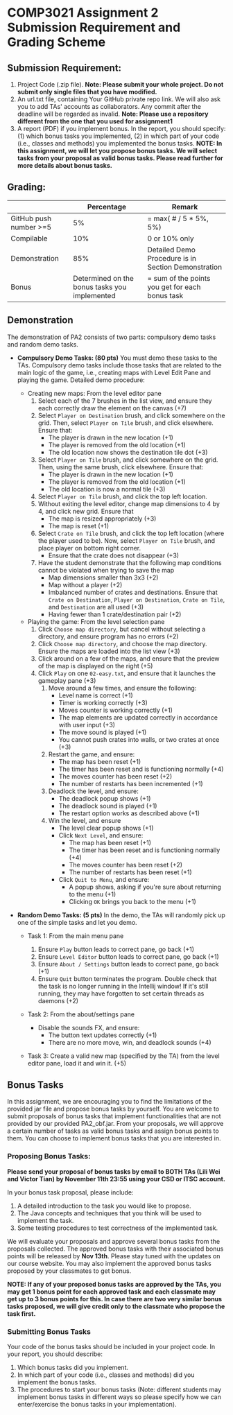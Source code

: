 # COMP3021 Assignment 2 Submission Requirement and Grading Scheme

## Submission Requirement:
1. Project Code (.zip file). **Note: Please submit your whole project. Do not submit only single files that you have modified.**
2. An url.txt file, containing Your GitHub private repo link. We will also ask you to add TAs' accounts as collaborators. Any commit after the deadline will be regarded as invalid. **Note: Please use a repository different from the one that you used for assignment1**
3. A report (PDF) if you implement bonus. In the report, you should specify: (1) which bonus tasks you implemented, (2) in which part of your code (i.e., classes and methods) you implemented the bonus tasks. **NOTE: In this assignment, we will let you propose bonus tasks. We will select tasks from your proposal as valid bonus tasks. Please read further for more details about bonus tasks.**

## Grading:
|   |  Percentage  | Remark  |
|---|---|---|
|  GitHub push number >=5  |  5% |  = max( # / 5 * 5%, 5%) |
|  Compilable |  10% | 0 or 10% only  |
|  Demonstration | 85%  |  Detailed Demo Procedure is in Section Demonstration  |
|  Bonus | Determined on the bonus tasks you implemented| = sum of the points you get for each bonus task|

## Demonstration
The demonstration of PA2 consists of two parts: compulsory demo tasks and random demo tasks.
* **Compulsory Demo Tasks: (80 pts)** You must demo these tasks to the TAs. Compulsory demo tasks include those tasks that are related to the main logic of the game, i.e., creating maps with Level Edit Pane and playing the game.
Detailed demo procedure:
    * Creating new maps:
    From the level editor pane
        1. Select each of the 7 brushes in the list view, and ensure they each correctly draw the element on the canvas (+7)
        2. Select `Player on Destination` brush, and click somewhere on the grid. Then, select `Player on Tile` brush, and click elsewhere. Ensure that:
            * The player is drawn in the new location (+1)
            * The player is removed from the old location (+1)
            * The old location now shows the destination tile dot (+3)
        3. Select `Player on Tile` brush, and click somewhere on the grid. Then, using the same brush, click elsewhere. Ensure that:
            * The player is drawn in the new location (+1)
            * The player is removed from the old location (+1)
            * The old location is now a normal tile (+3)
        4. Select `Player on Tile` brush, and click the top left location.
        5. Without exiting the level editor, change map dimensions to 4 by 4, and click new grid. Ensure that
            * The map is resized appropriately (+3)
            * The map is reset (+1)
        6. Select `Crate on Tile` brush, and click the top left location (where the player used to be). Now, select `Player on Tile` brush, and place player on bottom right corner.
            * Ensure that the crate does not disappear (+3)
        7. Have the student demonstrate that the following map conditions cannot be violated when trying to save the map
            * Map dimensions smaller than 3x3 (+2)
            * Map without a player (+2)
            * Imbalanced number of crates and destinations. Ensure that `Crate on Destination`, `Player on Destination`, `Crate on Tile`, and `Destination` are all used (+3)
            * Having fewer than 1 crate/destination pair (+2)
    * Playing the game:
     From the level selection pane 
        1. Click `Choose map directory`, but cancel without selecting a directory, and ensure program has no errors (+2)
        2. Click `Choose map directory`, and choose the map directory. Ensure the maps are loaded into the list view (+3)
        3. Click around on a few of the maps, and ensure that the preview of the map is displayed on the right (+5)
        4. Click `Play` on one `02-easy.txt`, and ensure that it launches the gameplay pane (+3)
            1. Move around a few times, and ensure the following:
                * Level name is correct (+1)
                * Timer is working correctly (+3)
                * Moves counter is working correctly (+1)
                * The map elements are updated correctly in accordance with user input (+3)
                * The move sound is played (+1)
                * You cannot push crates into walls, or two crates at once (+3)
            2. Restart the game, and ensure:
                * The map has been reset (+1)
                * The timer has been reset and is functioning normally (+4)
                * The moves counter has been reset (+2)
                * The number of restarts has been incremented (+1)
            3. Deadlock the level, and ensure:
                * The deadlock popup shows (+1)
                * The deadlock sound is played (+1)
                * The restart option works as described above (+1)
            4. Win the level, and ensure
                * The level clear popup shows (+1)
                * Click `Next Level`, and ensure:
                    * The map has been reset (+1)
                    * The timer has been reset and is functioning normally (+4)
                    * The moves counter has been reset (+2)
                    * The number of restarts has been reset (+1)
                * Click `Quit to Menu`, and ensure:
                    * A popup shows, asking if you're sure about returning to the menu (+1)
                    * Clicking `OK`  brings you back to the menu (+1)
    

* **Random Demo Tasks: (5 pts)** In the demo, the TAs will randomly pick up one of the simple tasks and let you demo.

    * Task 1:
    From the main menu pane
        1. Ensure `Play` button leads to correct pane, go back (+1)
        2. Ensure `Level Editor` button leads to correct pane, go back (+1)
        3. Ensure `About / Settings` button leads to correct pane, go back (+1)
        4. Ensure `Quit` button terminates the program. Double check that the task is no longer running in the Intellij window! If it's still running, they may have forgotten to set certain threads as daemons (+2)
        
    * Task 2:
    From the about/settings pane
        * Disable the sounds FX, and ensure:
            * The button text updates correctly (+1)
            * There are no more move, win, and deadlock sounds (+4)
            
    * Task 3:
    Create a valid new map (specified by the TA) from the level editor pane, load it and win it. (+5) 

## Bonus Tasks

In this assignment, we are encouraging you to find the limitations of the provided jar file and propose bonus tasks by yourself. You are welcome to submit proposals of bonus tasks that implement functionalities that are not provided by our provided PA2_obf.jar. From your proposals, we will approve a certain number of tasks as valid bonus tasks and assign bonus points to them. You can choose to implement bonus tasks that you are interested in.

### Proposing Bonus Tasks:
**Please send your proposal of bonus tasks by email to BOTH TAs (Lili Wei and Victor Tian) by November 11th 23:55 using your CSD or ITSC account.**

In your bonus task proposal, please include:
1. A detailed introduction to the task you would like to propose.
2. The Java concepts and techniques that you think will be used to implement the task.
3. Some testing procedures to test correctness of the implemented task.

We will evaluate your proposals and approve several bonus tasks from the proposals collected. The approved bonus tasks with their associated bonus points will be released by **Nov 13th**. Please stay tuned with the updates on our course website. You may also implement the approved bonus tasks proposed by your classmates to get bonus.

**NOTE: If any of your proposed bonus tasks are approved by the TAs, you may get 1 bonus point for each approved task and each classmate may get up to 3 bonus points for this. In case there are two very similar bonus tasks proposed, we will give credit only to the classmate who propose the task first.**

### Submitting Bonus Tasks
Your code of the bonus tasks should be included in your project code. In your report, you should describe:
1. Which bonus tasks did you implement.
2. In which part of your code (i.e., classes and methods) did you implement the bonus tasks.
3. The procedures to start your bonus tasks (Note: different students may implement bonus tasks in different ways so please specify how we can enter/exercise the bonus tasks in your implementation).